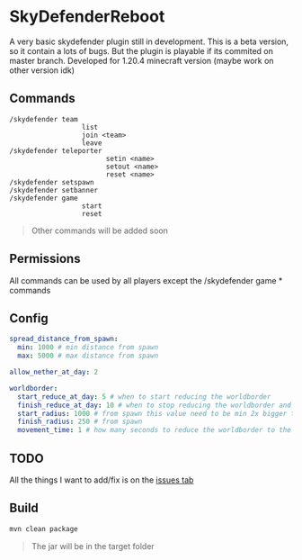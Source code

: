 # SkyDefenderReboot

A very basic skydefender plugin still in development.
This is a beta version, so it contain a lots of bugs.
But the plugin is playable if its commited on master branch.
Developed for 1.20.4 minecraft version (maybe work on other version idk)

## Commands

```
/skydefender team
                  list
                  join <team>
                  leave
/skydefender teleporter 
                        setin <name>
                        setout <name>
                        reset <name>
/skydefender setspawn
/skydefender setbanner
/skydefender game
                  start
                  reset
```

> Other commands will be added soon

## Permissions

All commands can be used by all players except the /skydefender game * commands

## Config

```yaml
spread_distance_from_spawn:
  min: 1000 # min distance from spawn
  max: 5000 # max distance from spawn

allow_nether_at_day: 2

worldborder:
  start_reduce_at_day: 5 # when to start reducing the worldborder
  finish_reduce_at_day: 10 # when to stop reducing the worldborder and set it to min_size
  start_radius: 1000 # from spawn this value need to be min 2x bigger than max spread_distance_from_spawn
  finish_radius: 250 # from spawn
  movement_time: 1 # how many seconds to reduce the worldborder to the next size (speed)

```

## TODO

All the things I want to add/fix is on the [issues tab](https://github.com/msterhuj/SkyDefenderReboot/issues)

## Build

```bash
mvn clean package
```

> The jar will be in the target folder
